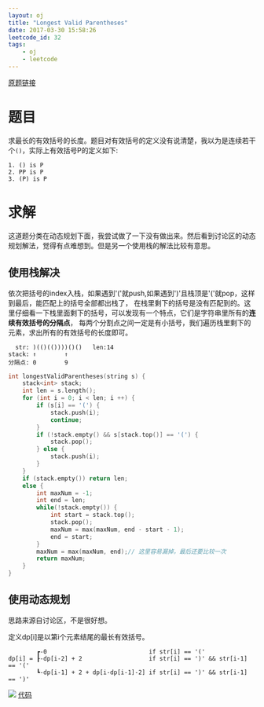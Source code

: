 ```yaml
---
layout: oj
title: "Longest Valid Parentheses"
date: 2017-03-30 15:58:26
leetcode_id: 32
tags:
    - oj
    - leetcode
---
```


[原题链接](https://leetcode.com/problems/longest-valid-parentheses/#/description)

# 题目
求最长的有效括号的长度。题目对有效括号的定义没有说清楚，我以为是连续若干个`()`，实际上有效括号P的定义如下:
```
1. () is P
2. PP is P
3. (P) is P
```

# 求解
这道题分类在动态规划下面，我尝试做了一下没有做出来。然后看到讨论区的动态规划解法，觉得有点难想到。但是另一个使用栈的解法比较有意思。

## 使用栈解决
依次把括号的index入栈，如果遇到\'(\'就push,如果遇到\')\'且栈顶是\'(\'就pop，这样到最后，能匹配上的括号全部都出栈了，
在栈里剩下的括号是没有匹配到的。这里仔细看一下栈里面剩下的括号，可以发现有一个特点，它们是字符串里所有的**连续有效括号的分隔点**，
每两个分割点之间一定是有小括号，我们遍历栈里剩下的元素，求出所有的有效括号的长度即可。
```
  str: )(()(())))()()   len:14
stack: ↑        ↑
分隔点: 0        9
```
```c
int longestValidParentheses(string s) {
    stack<int> stack;
    int len = s.length();
    for (int i = 0; i < len; i ++) {
        if (s[i] == '(') {
            stack.push(i);
            continue;
        }
        if (!stack.empty() && s[stack.top()] == '(') {
            stack.pop();
        } else {
            stack.push(i);
        }
    }
    if (stack.empty()) return len;
    else {
        int maxNum = -1;
        int end = len;
        while(!stack.empty()) {
            int start = stack.top();
            stack.pop();
            maxNum = max(maxNum, end - start - 1);
            end = start;
        }
        maxNum = max(maxNum, end);// 这里容易漏掉，最后还要比较一次
        return maxNum;
    }
}
```
## 使用动态规划
思路来源自讨论区，不是很好想。

定义dp[i]是以第i个元素结尾的最长有效括号。
```
        ┏-0                             if str[i] == '('
dp[i] = ┠-dp[i-2] + 2                   if str[i] == ')' && str[i-1] == '('
        ┗-dp[i-1] + 2 + dp[i-dp[i-1]-2] if str[i] == ')' && str[i-1] == ')'
```
![](https://ww2.sinaimg.cn/large/006tNc79ly1fe4z0xq33sj31bw094my5.jpg)
[代码](https://discuss.leetcode.com/topic/2426/my-dp-o-n-solution-without-using-stack)
